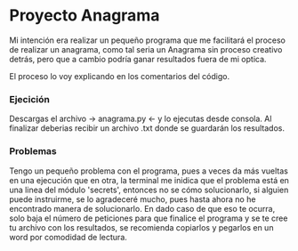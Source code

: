 # Proyecto Anagrama

 Mi intención era realizar un pequeño programa que me facilitará el proceso de realizar un anagrama, como tal seria un Anagrama sin proceso creativo detrás, pero que a cambio podría ganar resultados fuera de mi optica.

 El proceso lo voy explicando en los comentarios del código.

### Ejecición

 Descargas el archivo -> anagrama.py <- y lo ejecutas desde consola.
Al finalizar deberias recibir un archivo .txt donde se guardarán los resultados.

### Problemas

 Tengo un pequeño problema con el programa, pues a veces da más vueltas en una ejecución que en otra, la terminal me inidica que el problema está en una linea del módulo 'secrets', entonces no se cómo solucionarlo, si alguien puede instruirme, se lo agradeceré mucho, pues hasta ahora no he encontrado manera de solucionarlo.
 En dado caso de que eso te ocurra, solo baja el número de peticiones para que finalice el programa y se te cree tu archivo con los resultados, se recomienda copiarlos y pegarlos en un word por comodidad de lectura.